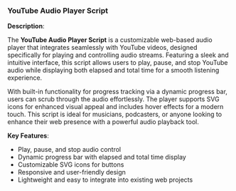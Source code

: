 ### YouTube Audio Player Script

**Description**: 

The **YouTube Audio Player Script** is a customizable web-based audio player that integrates seamlessly with YouTube videos, designed specifically for playing and controlling audio streams. Featuring a sleek and intuitive interface, this script allows users to play, pause, and stop YouTube audio while displaying both elapsed and total time for a smooth listening experience. 

With built-in functionality for progress tracking via a dynamic progress bar, users can scrub through the audio effortlessly. The player supports SVG icons for enhanced visual appeal and includes hover effects for a modern touch. This script is ideal for musicians, podcasters, or anyone looking to enhance their web presence with a powerful audio playback tool.

**Key Features**:
- Play, pause, and stop audio control
- Dynamic progress bar with elapsed and total time display
- Customizable SVG icons for buttons
- Responsive and user-friendly design
- Lightweight and easy to integrate into existing web projects
